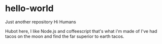 # hello-world
Just another repository
Hi Humans

Hubot here, I like Node.js and coffeescript that's what i'm made of 
I've had tacos on the moon and find the far superior to earth tacos.

